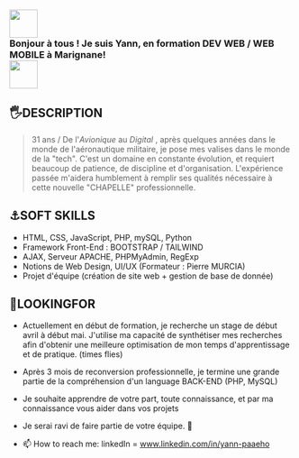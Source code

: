 ### <img src="https://github.com/cybtetuanui92/cybtetuanui92/assets/151553182/1118a242-5f00-4bbc-bbde-539d975fb3c6" style="width:50px"><br>Bonjour à tous ! Je suis Yann, en formation DEV WEB / WEB MOBILE à Marignane!<br><img src="https://github.com/cybtetuanui92/cybtetuanui92/assets/151553182/1118a242-5f00-4bbc-bbde-539d975fb3c6" style="width:50px">

## 🖐DESCRIPTION

> 31 ans / De l'*Avionique* au *Digital* , après quelques années dans le monde de l'aéronautique militaire, je pose mes valises dans le monde de la "tech". C'est un domaine en constante évolution, et requiert beaucoup de patience, de discipline et d'organisation. L'expérience passée m'aidera humblement à remplir ses qualités nécessaire à cette nouvelle "CHAPELLE" professionnelle.

## ⚓SOFT SKILLS

- HTML, CSS, JavaScript, PHP, mySQL, Python
- Framework Front-End : BOOTSTRAP / TAILWIND
- AJAX, Serveur APACHE, PHPMyAdmin, RegExp
- Notions de Web Design, UI/UX (Formateur : Pierre MURCIA)
- Projet d'équipe (création de site web + gestion de base de donnée)

## 🙏LOOKINGFOR 

- Actuellement en début de formation, je recherche un stage de début avril à début mai. J'utilise ma capacité de synthétiser mes recherches afin d'obtenir une meilleure optimisation de mon temps d'apprentissage et de pratique. (times flies)
- Après 3 mois de reconversion professionnelle, je termine une grande partie de la compréhension d'un language BACK-END (PHP, MySQL)
- Je souhaite apprendre de votre part, toute connaissance, et par ma connaissance vous aider dans vos projets
- Je serai ravi de faire partie de votre équipe. 💪

- 📫 How to reach me: linkedIn = www.linkedin.com/in/yann-paaeho


<!--
**cybtetuanui92/cybtetuanui92** is a ✨ _special_ ✨ repository because its `README.md` (this file) appears on your GitHub profile.

Here are some ideas to get you started:

- 🔭 I’m currently working on ...
- 🌱 I’m currently learning ...
- 👯 I’m looking to collaborate on ...
- 🤔 I’m looking for help with ...
- 💬 Ask me about ...
- 📫 How to reach me: ...
- 😄 Pronouns: ...
- ⚡ Fun fact: ...
-->
